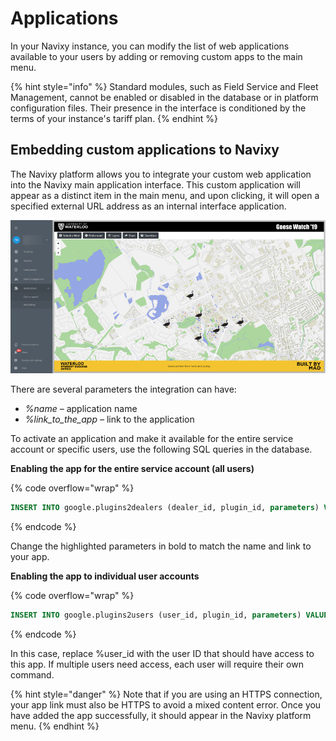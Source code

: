 # Applications

In your Navixy instance, you can modify the list of web applications available to your users by adding or removing custom apps to the main menu.

{% hint style="info" %}
Standard modules, such as Field Service and Fleet Management, cannot be enabled or disabled in the database or in platform configuration files. Their presence in the interface is conditioned by the terms of your instance's tariff plan.
{% endhint %}

## Embedding custom applications to Navixy

The Navixy platform allows you to integrate your custom web application into the Navixy main application interface. This custom application will appear as a distinct item in the main menu, and upon clicking, it will open a specified external URL address as an internal interface application.

![On-Premise - Configuration - Applications](../../../on-premise/on-premise/configuration/attachments/image-20230810-133621.png)

There are several parameters the integration can have:

* _%name –_ application name
* _%link\_to\_the\_app –_ link to the application

To activate an application and make it available for the entire service account or specific users, use the following SQL queries in the database.

**Enabling the app for the entire service account (all users)**

{% code overflow="wrap" %}
```sql
INSERT INTO google.plugins2dealers (dealer_id, plugin_id, parameters) VALUES (1, 52, '[{"name": "%name","app_page_url": "%link_to_the_app"}]');
```
{% endcode %}

Change the highlighted parameters in bold to match the name and link to your app.

**Enabling the app to individual user accounts**

{% code overflow="wrap" %}
```sql
INSERT INTO google.plugins2users (user_id, plugin_id, parameters) VALUES (%user_id, 52, '[{"name": "%name","app_page_url": "%link_to_the_app"}]');

```
{% endcode %}

In this case, replace %user\_id with the user ID that should have access to this app. If multiple users need access, each user will require their own command.

{% hint style="danger" %}
Note that if you are using an HTTPS connection, your app link must also be HTTPS to avoid a mixed content error. Once you have added the app successfully, it should appear in the Navixy platform menu.
{% endhint %}
